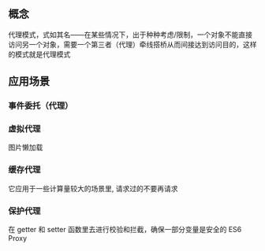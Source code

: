 <!--
 * @Author: nongqi
-->
## 概念
代理模式，式如其名——在某些情况下，出于种种考虑/限制，一个对象不能直接访问另一个对象，需要一个第三者（代理）牵线搭桥从而间接达到访问目的，这样的模式就是代理模式

## 应用场景
### 事件委托（代理）

### 虚拟代理
图片懒加载

### 缓存代理
它应用于一些计算量较大的场景里,
请求过的不要再请求

### 保护代理
在 getter 和 setter 函数里去进行校验和拦截，确保一部分变量是安全的
ES6 Proxy

